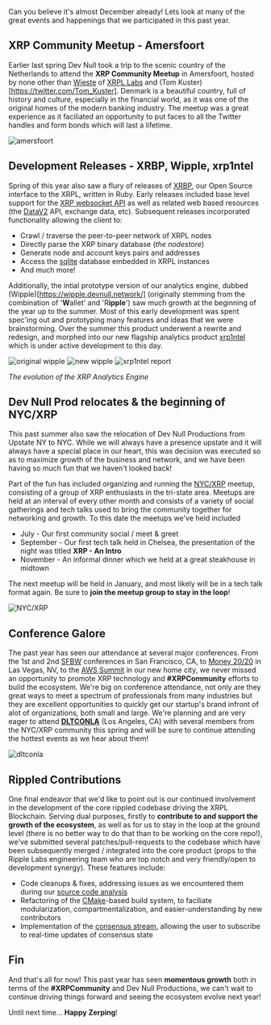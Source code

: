 Can you believe it's almost December already! Lets look at many of the great events and happenings that we participated in this past year.

## XRP Community Meetup - Amersfoort

Earlier last spring Dev Null took a trip to the scenic country of the Netherlands to attend the **XRP Community Meetup** in Amersfoort, hosted by none other than [Wieste](https://twitter.com/WietseWind) of [XRPL Labs](https://xrpl-labs.com/en/) and (Tom Kuster)[https://twitter.com/Tom_Kuster]. Denmark is a beautiful country, full of history and culture, especially in the financial world, as it was one of the original homes of the modern banking industry. The meetup was a great experience as it faciliated an opportunity to put faces to all the Twitter handles and form bonds which will last a lifetime.

![amersfoort](@/assets/posts/dnp-a-year-in-retrospect/xrp-meetup-amersfoort.jpg)

## Development Releases - XRBP, Wipple, xrp1ntel

Spring of this year also saw a flury of releases of [XRBP](https://github.com/DevNullProd/XRBP), our Open Source interface to the XRPL, written in Ruby. Early releases included base level support for the [XRP websocket API](https://xrpl.org/public-rippled-methods.html) as well as related web based resources (the [DataV2](https://xrpl.org/data-api.html) API, exchange data, etc). Subsequent releases incorporated functionality allowing the client to:

- Crawl / traverse the peer-to-peer network of XRPL nodes
- Directly parse the XRP binary database (<i>the nodestore</i>)
- Generate node and account keys pairs and addresses
- Access the [sqlite](https://www.sqlite.org/index.html) database embedded in XRPL instances
- And much more!

Additionally, the intial prototype version of our analytics engine, dubbed (Wipple)[https://wipple.devnull.network/] (originally stemming from the combination of '**W**allet' and 'R**ipple**') saw much growth at the beginning of the year up to the summer. Most of this early development was spent spec'ing out and prototyping many features and ideas that we were brainstorming. Over the summer this product underwent a rewrite and redesign, and morphed into our new flagship analytics product [xrp1ntel](https://xrp1ntel.com) which is under active development to this day.

![original wipple](@/assets/posts/dnp-a-year-in-retrospect/original-wipple.jpg)
![new wipple](@/assets/posts/dnp-a-year-in-retrospect/new-wipple.png)
![xrp1ntel report](@/assets/posts/dnp-a-year-in-retrospect/xrp1ntel-report.png)

*The evolution of the XRP Analytics Engine*

## Dev Null Prod relocates &amp; the beginning of NYC/XRP

This past summer also saw the relocation of Dev Null Productions from Upstate NY to NYC. While we will always have a presence upstate and it will always have a special place in our heart, this was decision was executed so as to maximize growth of the business and network, and we have been having so much fun that we haven't looked back!

Part of the fun has included organizing and running the [NYC/XRP](https://www.meetup.com/NYC-XRP/) meetup, consisting of a group of XRP enthusiasts in the tri-state area. Meetups are held at an interval of every other month and consists of a variety of social gatherings and tech talks used to bring the community together for networking and growth. To this date the meetups we've held included

- July - Our first community social / meet &amp; greet
- September - Our first tech talk held in Chelsea, the presentation of the night was titled **XRP - An Intro**
- November - An informal dinner which we held at a great steakhouse in midtown

The next meetup will be held in January, and most likely will be in a tech talk format again. Be sure to **join the meetup group to stay in the loop**!

![NYC/XRP](@/assets/posts/dnp-a-year-in-retrospect/nyc-xrp.jpg)

## Conference Galore

The past year has seen our attendance at several major conferences. From the 1st and 2nd [SFBW](https://sfblockchainweek.io/) conferences in San Francisco, CA, to [Money 20/20](https://www.money2020.com/) in Las Vegas, NV, to the [AWS Summit](https://aws.amazon.com/events/summits/new-york/) in our new home city, we never missed an opportunity to promote XRP technology and **#XRPCommunity** efforts to build the ecosystem. We're big on conference attendance, not only are they great ways to meet a spectrum of professionals from many industries but they are excellent opportunities to quickly get our startup's brand infront of alot of organizations, both small and large. We're planning and are very eager to attend **[DLTCONLA](https://www.eventbrite.com/e/dltconla-2020-tickets-74699926491)** (Los Angeles, CA) with several members from the NYC/XRP community this spring and will be sure to continue attending the hottest events as we hear about them!

![dltconla](@/assets/posts/dnp-a-year-in-retrospect/dltconla.jpg)

## Rippled Contributions

One final endeavor that we'd like to point out is our continued involvement in the development of the core rippled codebase driving the XRPL Blockchain. Serving dual purposes, firstly to <b>contribute to and support the growth of the ecosystem</b>, as well as for us to stay in the loop at the ground level (there is no better way to do that than to be working on the core repo!), we've submitted several patches/pull-requests to the codebase which have been subsequently merged / integrated into the core product (props to the Ripple Labs engineering team who are top notch and very friendly/open to development synergy). These features include:

- Code cleanups &amp; fixes, addressing issues as we encountered them during our <a href="https://wipple.devnull.network/research/rippled.html">source code analysis</a></li>
- Refactoring of the <a href="https://cmake.org/">CMake</a>-based build system, to faciliate modularization, compartmentalization, and easier-understanding by new contributors</li>
- Implementation of the <a href="https://github.com/ripple/rippled/commit/15c5f9c1111eeea0743dbd9d9b0028756ff72ade">consensus stream</a>, allowing the user to subscribe to real-time updates of consensus state</li>

## Fin

And that's all for now! This past year has seen <b>momentous growth</b> both in terms of the <b>#XRPCommunity</b> and Dev Null Productions, we can't wait to continue driving things forward and seeing the ecosystem evolve next year!

Until next time... **Happy Zerping**!
